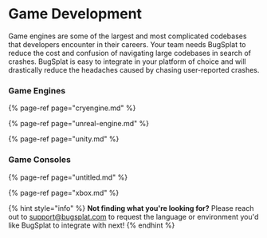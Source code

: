 # Game Development

Game engines are some of the largest and most complicated codebases that developers encounter in their careers. Your team needs BugSplat to reduce the cost and confusion of navigating large codebases in search of crashes. BugSplat is easy to integrate in your platform of choice and will drastically reduce the headaches caused by chasing user-reported crashes.

### Game Engines

{% page-ref page="cryengine.md" %}

{% page-ref page="unreal-engine.md" %}

{% page-ref page="unity.md" %}

### Game Consoles 

{% page-ref page="untitled.md" %}

{% page-ref page="xbox.md" %}



{% hint style="info" %}
**Not finding what you're looking for?**  Please reach out to [support@bugsplat.com](mailto:support@bugsplat.com) to request the language or environment you'd like BugSplat to integrate with next!
{% endhint %}



